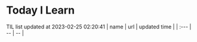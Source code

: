 # Today I Learn 
TIL list updated at 2023-02-25 02:20:41
| name | url | updated time |
| :--- | -- | -- |
